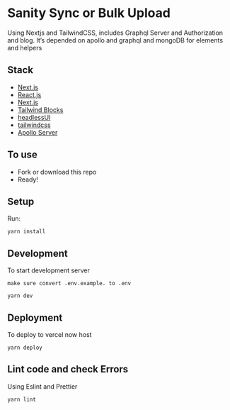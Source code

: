 # Sanity Sync or Bulk Upload

Using Nextjs and TailwindCSS, includes Graphql Server and  Authorization and blog.
It’s depended on apollo and graphql and mongoDB for elements and helpers

## Stack

- [Next.js](https://nextjs.org/)
- [React.js](https://facebook.github.io/react/)
- [Next.js](https://nextjs.org/)
- [Tailwind Blocks](https://tailblocks.cc/)
- [headlessUI](https://headlessui.dev)
- [tailwindcss](https://tailwindcss.com/)
- [Apollo Server](https://www.apollographql.com/)

## To use

- Fork or download this repo
- Ready!

## Setup

Run:

```
yarn install
```

## Development

To start development server

```
make sure convert .env.example. to .env

yarn dev
```

## Deployment

To deploy to vercel now host

```
yarn deploy
```

## Lint code and check Errors

Using Eslint and Prettier

```
yarn lint
```

